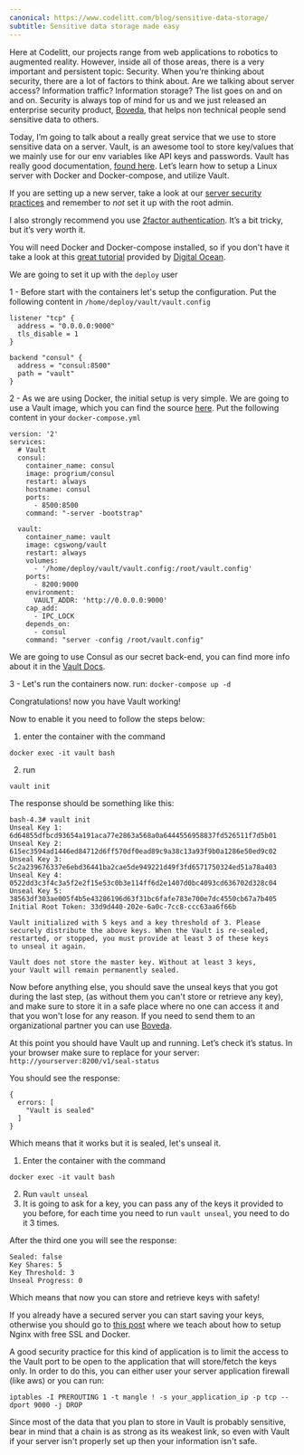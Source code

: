 ```yaml
---
canonical: https://www.codelitt.com/blog/sensitive-data-storage/
subtitle: Sensitive data storage made easy
---
```


Here at Codelitt, our projects range from web applications to robotics to augmented reality. However, inside all of those areas, there is a very important and persistent topic: Security. When you’re thinking about security, there are a lot of factors to think about. Are we talking about server access? Information traffic? Information storage? The list goes on and on and on. Security is always top of mind for us and we just released an enterprise security product, [Boveda](http://www.bovedahq.com), that helps non technical people send sensitive data to others. 

Today, I’m going to talk about a really great service that we use to store sensitive data on a server. Vault, is an awesome tool to store key/values that we mainly use for our env variables like API keys and passwords. Vault has really good documentation, [found here](https://www.vaultproject.io/intro/getting-started/install.html). 
Let’s learn how to setup a Linux server with Docker and Docker-compose, and utilize Vault. 

If you are setting up a new server, take a look at our [server security practices](https://github.com/codelittinc/incubator-resources/blob/master/best_practices/servers.md) and remember to *not* set it up with the root admin.

I also strongly recommend you use  [2factor authentication](https://github.com/kaiomagalhaes/incubator-resources/blob/master/best_practices/servers.md#2-factor-authentication). It’s a bit tricky, but it’s very worth it. 

You will need Docker and Docker-compose installed, so if you don't have it take a look at this [great tutorial](https://www.digitalocean.com/community/tutorials/how-to-install-and-use-docker-compose-on-ubuntu-14-04) provided by [Digital Ocean](https://www.digitalocean.com/).

We are going to set it up with the `deploy` user

1 - Before start with the containers let's setup the configuration. Put the following content in `/home/deploy/vault/vault.config`

```
listener "tcp" {
  address = "0.0.0.0:9000"
  tls_disable = 1
}

backend "consul" {
  address = "consul:8500"
  path = "vault"
}
```

2 - As we are using Docker, the initial setup is very simple. We are going to use a Vault image, which you can find the source [here](https://github.com/cgswong/docker-vault). Put the following content in your `docker-compose.yml`

```
version: '2'
services:
  # Vault
  consul:
    container_name: consul
    image: progrium/consul
    restart: always
    hostname: consul
    ports:
      - 8500:8500
    command: "-server -bootstrap"

  vault:
    container_name: vault
    image: cgswong/vault
    restart: always
    volumes:
      - '/home/deploy/vault/vault.config:/root/vault.config'
    ports:
      - 8200:9000
    environment:
      VAULT_ADDR: 'http://0.0.0.0:9000'
    cap_add:
      - IPC_LOCK
    depends_on:
      - consul
    command: "server -config /root/vault.config"
```

We are going to use Consul as our secret back-end, you can find more info about it in the [Vault Docs](https://www.vaultproject.io/docs/secrets/consul/index.html).

3 - Let's run the containers now. run: `docker-compose up -d`

Congratulations! now you have Vault working!

Now to enable it you need to follow the steps below:

1. enter the container with the command 
```
docker exec -it vault bash
```
2. run 
```
vault init
```


The response should be something like this:

```
bash-4.3# vault init
Unseal Key 1: 6d64855dfbcd93654a191aca77e2863a568a0a6444556958837fd526511f7d5b01
Unseal Key 2: 615ec3594ad1446ed84712d6ff570df0ead89c9a38c13a93f9b0a1286e50ed9c02
Unseal Key 3: 5c2a239676337e6ebd36441ba2cae5de949221d49f3fd6571750324ed51a78a403
Unseal Key 4: 0522dd3c3f4c3a5f2e2f15e53c0b3e114ff6d2e1407d0bc4093cd636702d328c04
Unseal Key 5: 38563df303ae005f4b5e43286196d63f31bc6fafe783e700e7dc4550cb67a7b405
Initial Root Token: 33d9d440-202e-6a0c-7cc8-ccc63aa6f66b

Vault initialized with 5 keys and a key threshold of 3. Please
securely distribute the above keys. When the Vault is re-sealed,
restarted, or stopped, you must provide at least 3 of these keys
to unseal it again.

Vault does not store the master key. Without at least 3 keys,
your Vault will remain permanently sealed.
```

Now before anything else, you should save the unseal keys that you got during the last step, (as without them you can't store or retrieve any key), and make sure to store it in a safe place where no one can access it and that you won't lose for any reason. If you need to send them to an organizational partner you can use [Boveda](https://www.bovedahq.com/).

At this point you should have Vault up and running. Let’s check it’s status. In your browser make sure to replace for your server: `http://yourserver:8200/v1/seal-status`

You should see the response:

```
{
  errors: [
    "Vault is sealed"
  ]
}
```

Which means that it works but it is sealed, let's unseal it.


1. Enter the container with the command
```
docker exec -it vault bash
``` 
2. Run `vault unseal`
3. It is going to ask for a key, you can pass any of the keys it provided to you before, for each time you need to run `vault unseal`, you need to do it 3 times.

After the third one you will see the response:

```
Sealed: false
Key Shares: 5
Key Threshold: 3
Unseal Progress: 0
```

Which means that now you can store and retrieve keys with safety!

If you already have a secured server you can start saving your keys, otherwise you should go to [this post](https://www.codelitt.com/blog/nginx/) where we teach about how to setup Nginx with free SSL and Docker.

A good security practice for this kind of application is to limit the access to the Vault port to be open to the application that will store/fetch the keys only. In order to do this, you can either user your server application firewall (like aws) or you can run:

`iptables -I PREROUTING 1 -t mangle ! -s your_application_ip -p tcp --dport 9000 -j DROP`

Since most of the data that you plan to store in Vault is probably sensitive, bear in mind that a chain is as strong as its weakest link, so even with Vault if your server isn't properly set up then your information isn't safe. 

